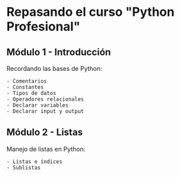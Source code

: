 # Repasando el curso "Python Profesional"

## Módulo 1 - Introducción

Recordando las bases de Python:

    - Comentarios
    - Constantes
    - Tipos de datos
    - Operadores relacionales
    - Declarar variables
    - Declarar input y output

## Módulo 2 - Listas

Manejo de listas en Python:

    - Listas e índices
    - Sublistas